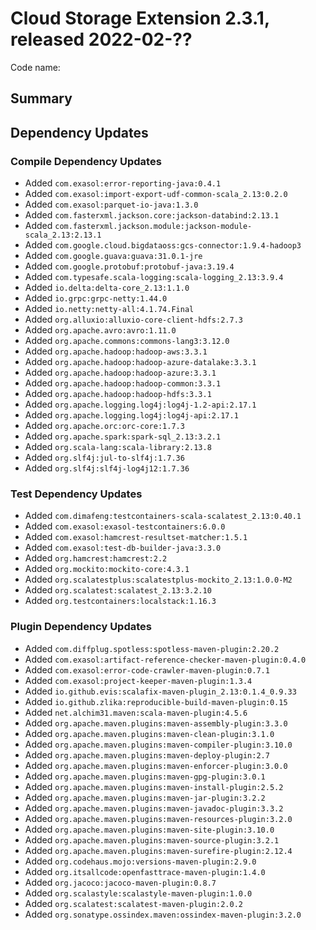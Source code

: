 # Cloud Storage Extension 2.3.1, released 2022-02-??

Code name:

## Summary

## Dependency Updates

### Compile Dependency Updates

* Added `com.exasol:error-reporting-java:0.4.1`
* Added `com.exasol:import-export-udf-common-scala_2.13:0.2.0`
* Added `com.exasol:parquet-io-java:1.3.0`
* Added `com.fasterxml.jackson.core:jackson-databind:2.13.1`
* Added `com.fasterxml.jackson.module:jackson-module-scala_2.13:2.13.1`
* Added `com.google.cloud.bigdataoss:gcs-connector:1.9.4-hadoop3`
* Added `com.google.guava:guava:31.0.1-jre`
* Added `com.google.protobuf:protobuf-java:3.19.4`
* Added `com.typesafe.scala-logging:scala-logging_2.13:3.9.4`
* Added `io.delta:delta-core_2.13:1.1.0`
* Added `io.grpc:grpc-netty:1.44.0`
* Added `io.netty:netty-all:4.1.74.Final`
* Added `org.alluxio:alluxio-core-client-hdfs:2.7.3`
* Added `org.apache.avro:avro:1.11.0`
* Added `org.apache.commons:commons-lang3:3.12.0`
* Added `org.apache.hadoop:hadoop-aws:3.3.1`
* Added `org.apache.hadoop:hadoop-azure-datalake:3.3.1`
* Added `org.apache.hadoop:hadoop-azure:3.3.1`
* Added `org.apache.hadoop:hadoop-common:3.3.1`
* Added `org.apache.hadoop:hadoop-hdfs:3.3.1`
* Added `org.apache.logging.log4j:log4j-1.2-api:2.17.1`
* Added `org.apache.logging.log4j:log4j-api:2.17.1`
* Added `org.apache.orc:orc-core:1.7.3`
* Added `org.apache.spark:spark-sql_2.13:3.2.1`
* Added `org.scala-lang:scala-library:2.13.8`
* Added `org.slf4j:jul-to-slf4j:1.7.36`
* Added `org.slf4j:slf4j-log4j12:1.7.36`

### Test Dependency Updates

* Added `com.dimafeng:testcontainers-scala-scalatest_2.13:0.40.1`
* Added `com.exasol:exasol-testcontainers:6.0.0`
* Added `com.exasol:hamcrest-resultset-matcher:1.5.1`
* Added `com.exasol:test-db-builder-java:3.3.0`
* Added `org.hamcrest:hamcrest:2.2`
* Added `org.mockito:mockito-core:4.3.1`
* Added `org.scalatestplus:scalatestplus-mockito_2.13:1.0.0-M2`
* Added `org.scalatest:scalatest_2.13:3.2.10`
* Added `org.testcontainers:localstack:1.16.3`

### Plugin Dependency Updates

* Added `com.diffplug.spotless:spotless-maven-plugin:2.20.2`
* Added `com.exasol:artifact-reference-checker-maven-plugin:0.4.0`
* Added `com.exasol:error-code-crawler-maven-plugin:0.7.1`
* Added `com.exasol:project-keeper-maven-plugin:1.3.4`
* Added `io.github.evis:scalafix-maven-plugin_2.13:0.1.4_0.9.33`
* Added `io.github.zlika:reproducible-build-maven-plugin:0.15`
* Added `net.alchim31.maven:scala-maven-plugin:4.5.6`
* Added `org.apache.maven.plugins:maven-assembly-plugin:3.3.0`
* Added `org.apache.maven.plugins:maven-clean-plugin:3.1.0`
* Added `org.apache.maven.plugins:maven-compiler-plugin:3.10.0`
* Added `org.apache.maven.plugins:maven-deploy-plugin:2.7`
* Added `org.apache.maven.plugins:maven-enforcer-plugin:3.0.0`
* Added `org.apache.maven.plugins:maven-gpg-plugin:3.0.1`
* Added `org.apache.maven.plugins:maven-install-plugin:2.5.2`
* Added `org.apache.maven.plugins:maven-jar-plugin:3.2.2`
* Added `org.apache.maven.plugins:maven-javadoc-plugin:3.3.2`
* Added `org.apache.maven.plugins:maven-resources-plugin:3.2.0`
* Added `org.apache.maven.plugins:maven-site-plugin:3.10.0`
* Added `org.apache.maven.plugins:maven-source-plugin:3.2.1`
* Added `org.apache.maven.plugins:maven-surefire-plugin:2.12.4`
* Added `org.codehaus.mojo:versions-maven-plugin:2.9.0`
* Added `org.itsallcode:openfasttrace-maven-plugin:1.4.0`
* Added `org.jacoco:jacoco-maven-plugin:0.8.7`
* Added `org.scalastyle:scalastyle-maven-plugin:1.0.0`
* Added `org.scalatest:scalatest-maven-plugin:2.0.2`
* Added `org.sonatype.ossindex.maven:ossindex-maven-plugin:3.2.0`
